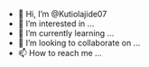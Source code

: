 - 👋 Hi, I’m @Kutiolajide07
- 👀 I’m interested in ...
- 🌱 I’m currently learning ...
- 💞️ I’m looking to collaborate on ...
- 📫 How to reach me ...

<!---
Kutiolajide07/Kutiolajide07 is a ✨ special ✨ repository because its `README.md` (this file) appears on your GitHub profile.
You can click the Preview link to take a look at your changes.
--->


